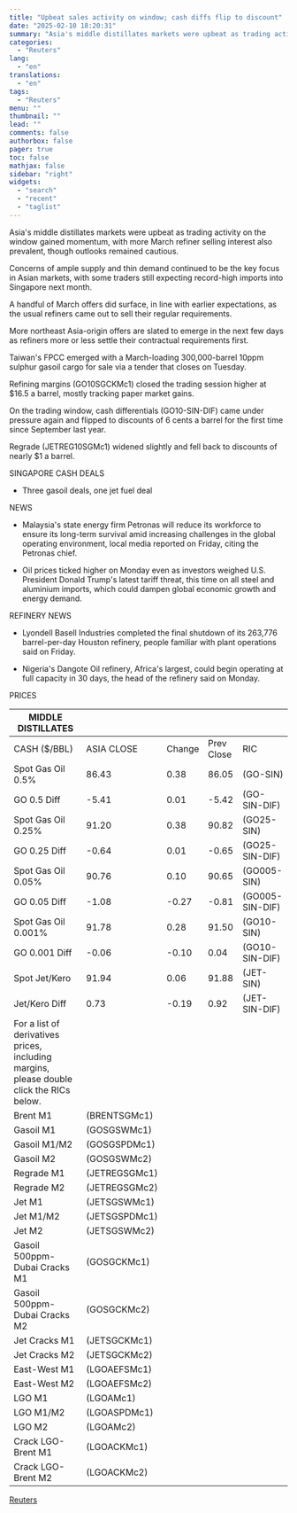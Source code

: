 ```yaml
---
title: "Upbeat sales activity on window; cash diffs flip to discount"
date: "2025-02-10 18:20:31"
summary: "Asia's middle distillates markets were upbeat as trading activity on the window gained momentum, with more March refiner selling interest also prevalent, though outlooks remained cautious.Concerns of ample supply and thin demand continued to be the key focus in Asian markets, with some traders still expecting record-high imports into Singapore..."
categories:
  - "Reuters"
lang:
  - "en"
translations:
  - "en"
tags:
  - "Reuters"
menu: ""
thumbnail: ""
lead: ""
comments: false
authorbox: false
pager: true
toc: false
mathjax: false
sidebar: "right"
widgets:
  - "search"
  - "recent"
  - "taglist"
---
```


Asia's middle distillates markets were upbeat as trading activity on the window gained momentum, with more March refiner selling interest also prevalent, though outlooks remained cautious.

Concerns of ample supply and thin demand continued to be the key focus in Asian markets, with some traders still expecting record-high imports into Singapore next month.

A handful of March offers did surface, in line with earlier expectations, as the usual refiners came out to sell their regular requirements.

More northeast Asia-origin offers are slated to emerge in the next few days as refiners more or less settle their contractual requirements first.

Taiwan's FPCC emerged with a March-loading 300,000-barrel 10ppm sulphur gasoil cargo for sale via a tender that closes on Tuesday.

Refining margins (GO10SGCKMc1) closed the trading session higher at $16.5 a barrel, mostly tracking paper market gains.

On the trading window, cash differentials (GO10-SIN-DIF) came under pressure again and flipped to discounts of 6 cents a barrel for the first time since September last year.

Regrade (JETREG10SGMc1) widened slightly and fell back to discounts of nearly $1 a barrel.

SINGAPORE CASH DEALS

- Three gasoil deals, one jet fuel deal

NEWS

- Malaysia's state energy firm Petronas will reduce its workforce to ensure its long-term survival amid increasing challenges in the global operating environment, local media reported on Friday, citing the Petronas chief.

- Oil prices ticked higher on Monday even as investors weighed U.S. President Donald Trump's latest tariff threat, this time on all steel and aluminium imports, which could dampen global economic growth and energy demand.

REFINERY NEWS

- Lyondell Basell Industries completed the final shutdown of its 263,776 barrel-per-day Houston refinery, people familiar with plant operations said on Friday.

- Nigeria's Dangote Oil refinery, Africa's largest, could begin operating at full capacity in 30 days, the head of the refinery said on Monday.

PRICES

| MIDDLE DISTILLATES |  |  |  |  |
| --- | --- | --- | --- | --- |
| CASH ($/BBL) | ASIA CLOSE | Change | Prev Close | RIC |
| Spot Gas Oil 0.5% | 86.43 | 0.38 | 86.05 | (GO-SIN) |
| GO 0.5 Diff | -5.41 | 0.01 | -5.42 | (GO-SIN-DIF) |
| Spot Gas Oil 0.25% | 91.20 | 0.38 | 90.82 | (GO25-SIN) |
| GO 0.25 Diff | -0.64 | 0.01 | -0.65 | (GO25-SIN-DIF) |
| Spot Gas Oil 0.05% | 90.76 | 0.10 | 90.65 | (GO005-SIN) |
| GO 0.05 Diff | -1.08 | -0.27 | -0.81 | (GO005-SIN-DIF) |
| Spot Gas Oil 0.001% | 91.78 | 0.28 | 91.50 | (GO10-SIN) |
| GO 0.001 Diff | -0.06 | -0.10 | 0.04 | (GO10-SIN-DIF) |
| Spot Jet/Kero | 91.94 | 0.06 | 91.88 | (JET-SIN) |
| Jet/Kero Diff | 0.73 | -0.19 | 0.92 | (JET-SIN-DIF) |
| For a list of derivatives prices, including margins, please double click the RICs below. | | |  |  |
| Brent M1 | (BRENTSGMc1) |  |  |  |
| Gasoil M1 | (GOSGSWMc1) |  |  |  |
| Gasoil M1/M2 | (GOSGSPDMc1) |  |  |  |
| Gasoil M2 | (GOSGSWMc2) |  |  |  |
| Regrade M1 | (JETREGSGMc1) |  |  |  |
| Regrade M2 | (JETREGSGMc2) |  |  |  |
| Jet M1 | (JETSGSWMc1) |  |  |  |
| Jet M1/M2 | (JETSGSPDMc1) |  |  |  |
| Jet M2 | (JETSGSWMc2) |  |  |  |
| Gasoil 500ppm-Dubai Cracks M1 | (GOSGCKMc1) |  |  |  |
| Gasoil 500ppm-Dubai Cracks M2 | (GOSGCKMc2) |  |  |  |
| Jet Cracks M1 | (JETSGCKMc1) |  |  |  |
| Jet Cracks M2 | (JETSGCKMc2) |  |  |  |
| East-West M1 | (LGOAEFSMc1) |  |  |  |
| East-West M2 | (LGOAEFSMc2) |  |  |  |
| LGO M1 | (LGOAMc1) |  |  |  |
| LGO M1/M2 | (LGOASPDMc1) |  |  |  |
| LGO M2 | (LGOAMc2) |  |  |  |
| Crack LGO-Brent M1 | (LGOACKMc1) |  |  |  |
| Crack LGO-Brent M2 | (LGOACKMc2) |  |  |  |

[Reuters](https://www.tradingview.com/news/reuters.com,2025:newsml_L1N3P10C2:0-upbeat-sales-activity-on-window-cash-diffs-flip-to-discount/)
